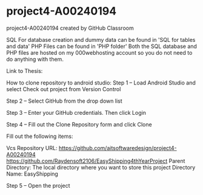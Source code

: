 # project4-A00240194
project4-A00240194 created by GitHub Classroom

SQL For database creation and dummy data can be found in 'SQL for tables and data'
PHP Files can be found in 'PHP folder'
Both the SQL database and PHP files are hosted on my 000webhosting account so you do not need to do anything with them.

Link to Thesis:

How to clone repository to android studio:
Step 1 – Load Android Studio and select Check out project from Version Control

Step 2 – Select GitHub from the drop down list

Step 3 – Enter your GitHub credentials. Then click Login

Step 4 – Fill out the Clone Repository form and click Clone

Fill out the following items:

Vcs Repository URL: https://github.com/aitsoftwaredesign/project4-A00240194
                  https://github.com/Raydensoft2106/EasyShipping4thYearProject
Parent Directory: The local directory where you want to store this project
Directory Name: EasyShipping

Step 5 – Open the project
